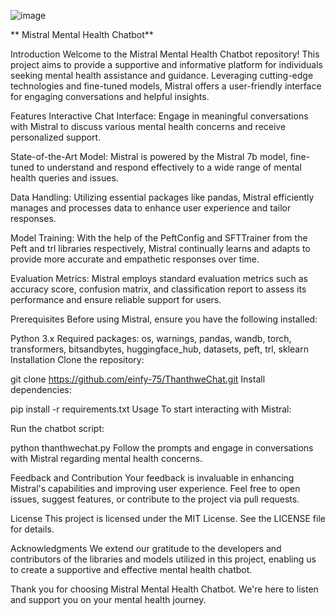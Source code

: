 ![image](https://github.com/einfy-75/ThanthweChat/assets/130383529/154b4679-701a-4c27-8fe0-0cf0b11a123d)

**
Mistral Mental Health Chatbot**

Introduction
Welcome to the Mistral Mental Health Chatbot repository! This project aims to provide a supportive and informative platform for individuals seeking mental health assistance and guidance. Leveraging cutting-edge technologies and fine-tuned models, Mistral offers a user-friendly interface for engaging conversations and helpful insights.

Features
Interactive Chat Interface: Engage in meaningful conversations with Mistral to discuss various mental health concerns and receive personalized support.

State-of-the-Art Model: Mistral is powered by the Mistral 7b model, fine-tuned to understand and respond effectively to a wide range of mental health queries and issues.

Data Handling: Utilizing essential packages like pandas, Mistral efficiently manages and processes data to enhance user experience and tailor responses.

Model Training: With the help of the PeftConfig and SFTTrainer from the Peft and trl libraries respectively, Mistral continually learns and adapts to provide more accurate and empathetic responses over time.

Evaluation Metrics: Mistral employs standard evaluation metrics such as accuracy score, confusion matrix, and classification report to assess its performance and ensure reliable support for users.

Prerequisites
Before using Mistral, ensure you have the following installed:

Python 3.x
Required packages: os, warnings, pandas, wandb, torch, transformers, bitsandbytes, huggingface_hub, datasets, peft, trl, sklearn
Installation
Clone the repository:


git clone https://github.com/einfy-75/ThanthweChat.git
Install dependencies:


pip install -r requirements.txt
Usage
To start interacting with Mistral:

Run the chatbot script:


python thanthwechat.py
Follow the prompts and engage in conversations with Mistral regarding mental health concerns.

Feedback and Contribution
Your feedback is invaluable in enhancing Mistral's capabilities and improving user experience. Feel free to open issues, suggest features, or contribute to the project via pull requests.

License
This project is licensed under the MIT License. See the LICENSE file for details.

Acknowledgments
We extend our gratitude to the developers and contributors of the libraries and models utilized in this project, enabling us to create a supportive and effective mental health chatbot.

Thank you for choosing Mistral Mental Health Chatbot. We're here to listen and support you on your mental health journey.
